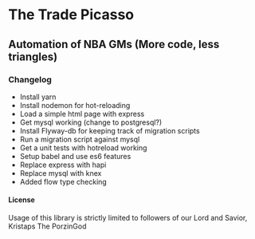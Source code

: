 # The Trade Picasso

## Automation of NBA GMs (More code, less triangles)

### Changelog
- Install yarn
- Install nodemon for hot-reloading
- Load a simple html page with express
- Get mysql working (change to postgresql?)
- Install Flyway-db for keeping track of migration scripts
- Run a migration script against mysql
- Get a unit tests with hotreload working
- Setup babel and use es6 features
- Replace express with hapi
- Replace mysql with knex
- Added flow type checking


#### License
Usage of this library is strictly limited to followers of our Lord and Savior, Kristaps The PorzinGod
